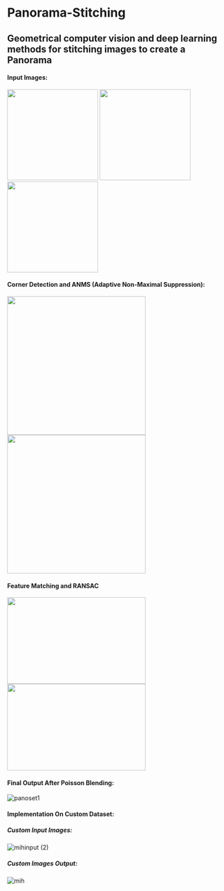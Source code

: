 # Panorama-Stitching 
## Geometrical computer vision and deep learning methods for stitching images to create a Panorama


#### Input Images:

<p float="left">
  <img src="https://github.com/miheer-diwan/Panorama-Stitching/assets/79761017/06828417-e89f-4bd5-94ae-7bd5184056cd" width="210" />
  <img src="https://github.com/miheer-diwan/Panorama-Stitching/assets/79761017/246b29c2-50f0-46a2-8021-7fd928a8ca90" width="210" /> 
  <img src="https://github.com/miheer-diwan/Panorama-Stitching/assets/79761017/1addb5b1-3f40-4e10-b7e2-5c0a1a44183a" width="210" /> 
</p>

#### Corner Detection and ANMS (Adaptive Non-Maximal Suppression):

<p float="left">
  <img src="https://github.com/miheer-diwan/Panorama-Stitching/assets/79761017/5e643a79-cfe7-4814-9c19-4121566cb7eb" width="320" />
  <img src="https://github.com/miheer-diwan/Panorama-Stitching/assets/79761017/af2cc275-68ad-41e1-87b1-79b94cea3aae" width="320" /> 
</p>

#### Feature Matching and RANSAC

<p float="left">
    <img src="https://github.com/miheer-diwan/Panorama-Stitching/assets/79761017/59652dda-87e5-42cc-828e-61d9bb97bfad" width="320" height="200"/> 
  <img src="https://github.com/miheer-diwan/Panorama-Stitching/assets/79761017/6c7ecaba-42c2-4239-8b4f-eb3190017e44" width="320" height="200" />
</p>

#### Final Output After Poisson Blending:

![panoset1](https://github.com/miheer-diwan/Panorama-Stitching/assets/79761017/aec894a4-05f3-4d90-b23c-5da4c1a43f01)

#### Implementation On Custom Dataset:
##### Custom Input Images:
![mihinput (2)](https://github.com/miheer-diwan/Panorama-Stitching/assets/79761017/1b9f4b28-d529-4b21-a2a8-53f73d4f3d93)

##### Custom Images Output:

![mih](https://github.com/miheer-diwan/Panorama-Stitching/assets/79761017/bd8b9962-9de1-4510-a578-9ddaf82bc0a0)


